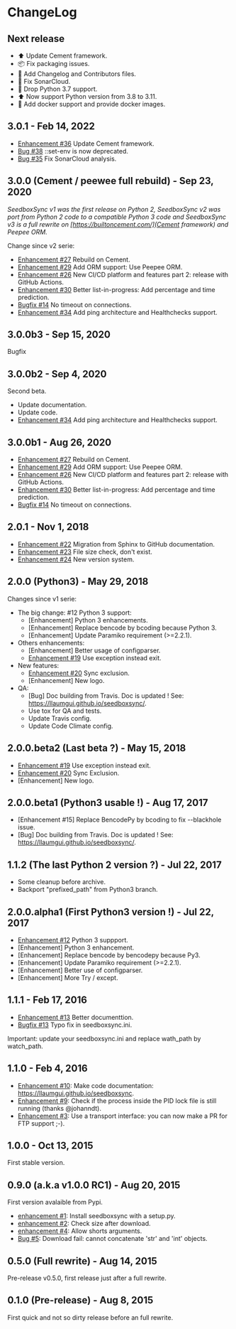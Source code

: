 # ChangeLog

## Next release

* ⬆️ Update Cement framework.
* 📦 Fix packaging issues.
* 📝 Add Changelog and Contributors files.
* 💚 Fix SonarCloud.
* 👷 Drop Python 3.7 support.
* ⬆️ Now support Python version from 3.8 to 3.11.
* 👷 Add docker support and provide docker images.

## 3.0.1 - Feb 14, 2022

* [Enhancement #36](https://github.com/llaumgui/seedboxsync/issues/36) Update Cement framework.
* [Bug #38](https://github.com/llaumgui/seedboxsync/issues/38) ::set-env is now deprecated.
* [Bug #35](https://github.com/llaumgui/seedboxsync/issues/35) Fix SonarCloud analysis.

## 3.0.0 (Cement / peewee full rebuild) - Sep 23, 2020

*SeedboxSync v1 was the first release on Python 2, SeedboxSync v2 was port from Python 2 code to a compatible Python 3 code and SeedboxSync v3 is a full rewrite on [https://builtoncement.com/](Cement framework) and Peepee ORM.*

Change since v2 serie:

* [Enhancement #27](https://github.com/llaumgui/seedboxsync/issues/27) Rebuild on Cement.
* [Enhancement #29](https://github.com/llaumgui/seedboxsync/issues/29) Add ORM support: Use Peepee ORM.
* [Enhancement #26](https://github.com/llaumgui/seedboxsync/issues/26) New CI/CD platform and features part 2: release with GitHub Actions.
* [Enhancement #30](https://github.com/llaumgui/seedboxsync/issues/30) Better list-in-progress: Add percentage and time prediction.
* [Bugfix #14](https://github.com/llaumgui/seedboxsync/issues/14) No timeout on connections.
* [Enhancement #34](https://github.com/llaumgui/seedboxsync/issues/34) Add ping architecture and Healthchecks support.

## 3.0.0b3 - Sep 15, 2020

Bugfix

## 3.0.0b2 - Sep 4, 2020

Second beta.

* Update documentation.
* Update code.
* [Enhancement #34](https://github.com/llaumgui/seedboxsync/issues/34) Add ping architecture and Healthchecks support.

## 3.0.0b1 - Aug 26, 2020

* [Enhancement #27](https://github.com/llaumgui/seedboxsync/issues/27) Rebuild on Cement.
* [Enhancement #29](https://github.com/llaumgui/seedboxsync/issues/29) Add ORM support: Use Peepee ORM.
* [Enhancement #26](https://github.com/llaumgui/seedboxsync/issues/26) New CI/CD platform and features part 2: release with GitHub Actions.
* [Enhancement #30](https://github.com/llaumgui/seedboxsync/issues/30) Better list-in-progress: Add percentage and time prediction.
* [Bugfix #14](https://github.com/llaumgui/seedboxsync/issues/14) No timeout on connections.

## 2.0.1 - Nov 1, 2018

* [Enhancement #22](https://github.com/llaumgui/seedboxsync/issues/22) Migration from Sphinx to GitHub documentation.
* [Enhancement #23](https://github.com/llaumgui/seedboxsync/issues/23) File size check, don't exist.
* [Enhancement #24](https://github.com/llaumgui/seedboxsync/issues/24) New version system.

## 2.0.0 (Python3) - May 29, 2018

Changes since v1 serie:

* The big change: #12 Python 3 support:
  * [Enhancement] Python 3 enhancements.
  * [Enhancement] Replace bencode by bcoding because Python 3.
  * [Enhancement] Update Paramiko requirement (>=2.2.1).
* Others enhancements:
  * [Enhancement] Better usage of configparser.
  * [Enhancement #19](https://github.com/llaumgui/seedboxsync/issues/19) Use exception instead exit.
* New features:
  * [Enhancement #20](https://github.com/llaumgui/seedboxsync/issues/20) Sync exclusion.
  * [Enhancement] New logo.
* QA:
  * [Bug] Doc building from Travis. Doc is updated ! See: <https://llaumgui.github.io/seedboxsync/>.
  * Use tox for QA and tests.
  * Update Travis config.
  * Update Code Climate config.

## 2.0.0.beta2 (Last beta ?) - May 15, 2018

* [Enhancement #19](https://github.com/llaumgui/seedboxsync/issues/19) Use exception instead exit.
* [Enhancement #20](https://github.com/llaumgui/seedboxsync/issues/20) Sync Exclusion.
* [Enhancement] New logo.

## 2.0.0.beta1 (Python3 usable !) - Aug 17, 2017

* [Enhancement #15] Replace BencodePy by bcoding to fix --blackhole issue.
* [Bug] Doc building from Travis. Doc is updated ! See: <https://llaumgui.github.io/seedboxsync/>.

## 1.1.2 (The last Python 2 version ?) - Jul 22, 2017

* Some cleanup before archive.
* Backport "prefixed_path" from Python3 branch.

## 2.0.0.alpha1 (First Python3 version !) - Jul 22, 2017

* [Enhancement #12](https://github.com/llaumgui/seedboxsync/issues/12) Python 3 suppport.
* [Enhancement] Python 3 enhancement.
* [Enhancement] Replace bencode by bencodepy because Py3.
* [Enhancement] Update Paramiko requirement (>=2.2.1).
* [Enhancement] Better use of configparser.
* [Enhancement] More Try / except.

## 1.1.1 - Feb 17, 2016

* [Enhancement #13](https://github.com/llaumgui/seedboxsync/issues/13) Better documenttion.
* [Bugfix #13](https://github.com/llaumgui/seedboxsync/issues/13) Typo fix in seedboxsync.ini.

Important: update your seedboxsync.ini and replace wath_path by watch_path.

## 1.1.0 - Feb 4, 2016

* [Enhancement #10](https://github.com/llaumgui/seedboxsync/issues/10): Make code documentation: <https://llaumgui.github.io/seedboxsync>.
* [Enhancement #9](https://github.com/llaumgui/seedboxsync/issues/9): Check if the process inside the PID lock file is still running (thanks @johanndt).
* [Enhancement #3](https://github.com/llaumgui/seedboxsync/issues3): Use a transport interface: you can now make a PR for FTP support ;-).

## 1.0.0 - Oct 13, 2015

First stable version.

## 0.9.0 (a.k.a v1.0.0 RC1) - Aug 20, 2015

First version avalaible from Pypi.

* [enhancement #1](https://github.com/llaumgui/seedboxsync/issues/1): Install seedboxsync with a setup.py.
* [enhancement #2](https://github.com/llaumgui/seedboxsync/issues/2): Check size after download.
* [enhancement #4](https://github.com/llaumgui/seedboxsync/issues/4): Allow shorts arguments.
* [Bug #5](https://github.com/llaumgui/seedboxsync/issues/5): Download fail: cannot concatenate 'str' and 'int' objects.

## 0.5.0 (Full rewrite) - Aug 14, 2015

Pre-release v0.5.0, first release just after a full rewrite.

## 0.1.0 (Pre-release) - Aug 8, 2015

First quick and not so dirty release before an full rewrite.

